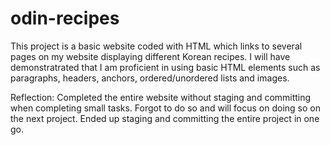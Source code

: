 # odin-recipes

This project is a basic website coded with HTML which links to several pages on my website displaying different Korean recipes. I will have demonstratrated that I am proficient in using basic HTML elements such as paragraphs, headers, anchors, ordered/unordered lists and images.

Reflection: Completed the entire website without staging and committing when completing small tasks. Forgot to do so and will focus on doing so on the next project. Ended up staging and committing the entire project in one go.
